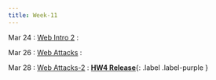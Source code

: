 ```yaml
---
title: Week-11
---
```


Mar 24
: [Web Intro 2](https://purdue.brightspace.com/d2l/le/content/1216789/viewContent/19012089/View)
  :  

Mar 26
: [Web Attacks](https://purdue.brightspace.com/d2l/le/content/1216789/viewContent/19012089/View)
  : 

Mar 28
: [Web Attacks-2](https://purdue.brightspace.com/d2l/le/content/1216789/viewContent/19012089/View)
  : [**HW4 Release**](https://purdue.brightspace.com/d2l/le/content/1216789/viewContent/19022754/View){: .label .label-purple }
